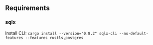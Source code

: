 ## Requirements
### sqlx
Install CLI: ```cargo install --version="0.8.2" sqlx-cli --no-default-features --features rustls,postgres```
